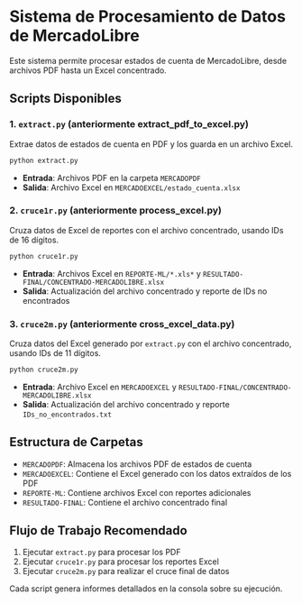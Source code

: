 # Sistema de Procesamiento de Datos de MercadoLibre

Este sistema permite procesar estados de cuenta de MercadoLibre, desde archivos PDF hasta un Excel concentrado.

## Scripts Disponibles

### 1. `extract.py` (anteriormente extract_pdf_to_excel.py)
Extrae datos de estados de cuenta en PDF y los guarda en un archivo Excel.

```bash
python extract.py
```

- **Entrada**: Archivos PDF en la carpeta `MERCADOPDF`
- **Salida**: Archivo Excel en `MERCADOEXCEL/estado_cuenta.xlsx`

### 2. `cruce1r.py` (anteriormente process_excel.py)
Cruza datos de Excel de reportes con el archivo concentrado, usando IDs de 16 dígitos.

```bash
python cruce1r.py
```

- **Entrada**: Archivos Excel en `REPORTE-ML/*.xls*` y `RESULTADO-FINAL/CONCENTRADO-MERCADOLIBRE.xlsx`
- **Salida**: Actualización del archivo concentrado y reporte de IDs no encontrados

### 3. `cruce2m.py` (anteriormente cross_excel_data.py)
Cruza datos del Excel generado por `extract.py` con el archivo concentrado, usando IDs de 11 dígitos.

```bash
python cruce2m.py
```

- **Entrada**: Archivo Excel en `MERCADOEXCEL` y `RESULTADO-FINAL/CONCENTRADO-MERCADOLIBRE.xlsx`
- **Salida**: Actualización del archivo concentrado y reporte `IDs_no_encontrados.txt`

## Estructura de Carpetas
- `MERCADOPDF`: Almacena los archivos PDF de estados de cuenta
- `MERCADOEXCEL`: Contiene el Excel generado con los datos extraídos de los PDF
- `REPORTE-ML`: Contiene archivos Excel con reportes adicionales
- `RESULTADO-FINAL`: Contiene el archivo concentrado final

## Flujo de Trabajo Recomendado
1. Ejecutar `extract.py` para procesar los PDF
2. Ejecutar `cruce1r.py` para procesar los reportes Excel
3. Ejecutar `cruce2m.py` para realizar el cruce final de datos

Cada script genera informes detallados en la consola sobre su ejecución.